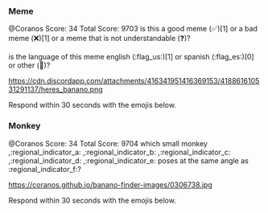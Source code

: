 ### Meme
@Coranos 
Score: 34 
Total Score: 9703 
is this a good meme (:white_check_mark:)[1] 
or a bad meme (:x:)[1] 
or a meme that is not understandable (:question:)? 

is the language of this meme english (:flag_us:)[1] or spanish (:flag_es:)[0] or other (:unicorn:)?

https://cdn.discordapp.com/attachments/416341951416369153/418861610531291137/heres_banano.png 

Respond within 30 seconds with the emojis below.

### Monkey

@Coranos
Score: 34 
Total Score: 9704 
which small monkey ,:regional_indicator_a: ,:regional_indicator_b: ,:regional_indicator_c: ,:regional_indicator_d: ,:regional_indicator_e: 
poses at the same angle as :regional_indicator_f:?

https://coranos.github.io/banano-finder-images/0306738.jpg

Respond within 30 seconds with the emojis below.
